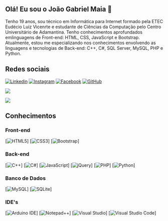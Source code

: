 ## Olá! Eu sou o João Gabriel Maia 👋

Tenho 19 anos, sou técnico em Informática para Internet formado pela ETEC Eudécio Luiz Vicenrte e
estudante de Ciências da Computação pelo Centro Universitário de Adamantina. Tenho conhecimentos 
aprofundados emlinguagens de Front-end: HTML, CSS, JavaScript e Bootstrap. Atualmente, estou me 
especializando nos conhecimentos envolvendo as linguagens e tecnologias de Back-end: C++, C#, 
SQL Server, MySQL, PHP e Python.

## Redes sociais

[![Linkedin](https://img.shields.io/badge/LinkedIn-0077B5?style=for-the-badge&logo=linkedin&logoColor=white)](https://www.linkedin.com/in/jo%C3%A3o-gabriel-maia-9a7126232/)
[![Instagram](https://img.shields.io/badge/Instagram-E4405F?style=for-the-badge&logo=instagram&logoColor=white)](https://www.instagram.com/jg_webdev/) 
[![Facebook](https://img.shields.io/badge/Facebook-1877F2?style=for-the-badge&logo=facebook&logoColor=white)](https://www.facebook.com/joao.gabrielmaia.1)
[![GitHub](https://img.shields.io/badge/GitHub-100000?style=for-the-badge&logo=github&logoColor=white)](https://github.com/Joaogmaia02)


![](https://github-readme-stats.vercel.app/api?username=Joaogmaia02&show_icons=true&theme=tokyonight)

![](https://github-readme-stats.vercel.app/api/top-langs/?username=Joaogmaia02&layout=compact&theme=tokyonight)

## Conhecimentos

### Front-end
[![HTML5](https://img.shields.io/badge/HTML5-E34F26?style=for-the-badge&logo=html5&logoColor=white)]
[![CSS3](https://img.shields.io/badge/CSS3-1572B6?style=for-the-badge&logo=css3&logoColor=white)]
[![Bootstrap](https://img.shields.io/badge/Bootstrap-563D7C?style=for-the-badge&logo=bootstrap&logoColor=white)]

### Back-end
[![C++](https://img.shields.io/badge/C%2B%2B-00599C?style=for-the-badge&logo=c%2B%2B&logoColor=white)]
[![C#](https://img.shields.io/badge/C%23-239120?style=for-the-badge&logo=c-sharp&logoColor=white)]
[![JavaScript](https://img.shields.io/badge/JavaScript-F7DF1E?style=for-the-badge&logo=javascript&logoColor=black)]
[![jQuery](https://img.shields.io/badge/jQuery-0769AD?style=for-the-badge&logo=jquery&logoColor=white)]
[![PHP](https://img.shields.io/badge/PHP-777BB4?style=for-the-badge&logo=php&logoColor=white)]
[![Python](https://img.shields.io/badge/Python-3776AB?style=for-the-badge&logo=python&logoColor=white)]

### Banco de Dados
[![MySQL](https://img.shields.io/badge/MySQL-00000F?style=for-the-badge&logo=mysql&logoColor=white)]
[![SQLite](https://img.shields.io/badge/SQLite-07405E?style=for-the-badge&logo=sqlite&logoColor=white)]

### IDE's
[![Arduino IDE](https://img.shields.io/badge/Arduino_IDE-00979D?style=for-the-badge&logo=arduino&logoColor=white)]
[![Notepad++](https://img.shields.io/badge/Notepad++-90E59A.svg?style=for-the-badge&logo=notepad%2B%2B&logoColor=black)]
[![Visual Studio](https://img.shields.io/badge/Visual_Studio-5C2D91?style=for-the-badge&logo=visual%20studio&logoColor=white)]
[![Visual Studio Code](https://img.shields.io/badge/Visual_Studio_Code-0078D4?style=for-the-badge&logo=visual%20studio%20code&logoColor=white)]
